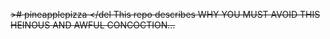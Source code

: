 <del> ># pineapplepizza </del
This repo describes WHY YOU MUST AVOID THIS HEINOUS AND AWFUL CONCOCTION...
